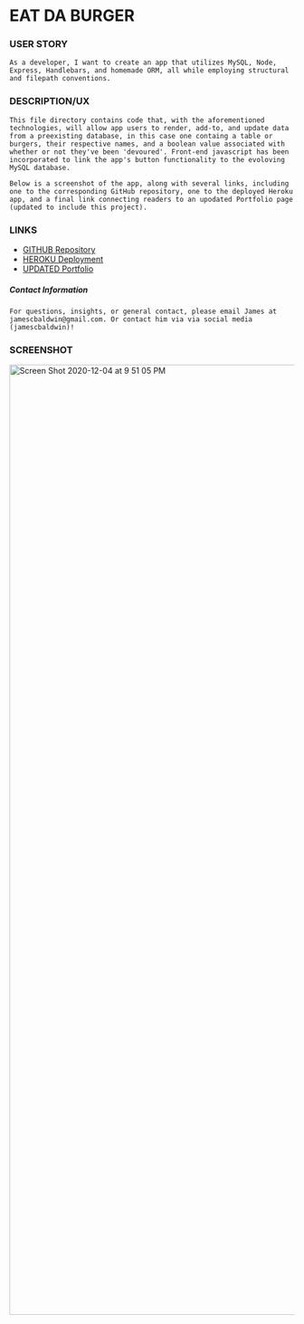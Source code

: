 # EAT DA BURGER

### USER STORY
```
As a developer, I want to create an app that utilizes MySQL, Node, Express, Handlebars, and homemade ORM, all while employing structural and filepath conventions. 
```
### DESCRIPTION/UX
```This file directory contains code that, with the aforementioned technologies, will allow app users to render, add-to, and update data from a preexisting database, in this case one containg a table or burgers, their respective names, and a boolean value associated with whether or not they've been 'devoured'. Front-end javascript has been incorporated to link the app's button functionality to the evoloving MySQL database.```

```
Below is a screenshot of the app, along with several links, including one to the corresponding GitHub repository, one to the deployed Heroku app, and a final link connecting readers to an upodated Portfolio page (updated to include this project).
```
### LINKS
* [GITHUB Repository](https://github.com/jamescbaldwin/Eat-Da-Burger)
* [HEROKU Deployment](https://enigmatic-beach-90908.herokuapp.com/)
* [UPDATED Portfolio](https://jamescbaldwin.github.io/Personal-PORTFLIO/Assets/index.html)

##### Contact Information
```For questions, insights, or general contact, please email James at jamescbaldwin@gmail.com. Or contact him via via social media (jamescbaldwin)!```

### SCREENSHOT
<img width="1680" alt="Screen Shot 2020-12-04 at 9 51 05 PM" src="https://user-images.githubusercontent.com/70229636/101231695-08b6b100-367b-11eb-9df8-67136be97b13.png">
